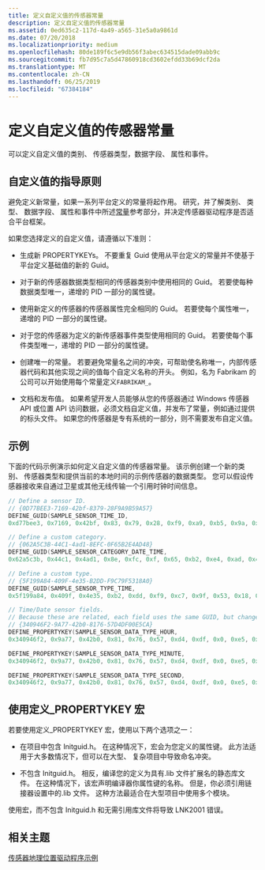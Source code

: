 ```yaml
---
title: 定义自定义值的传感器常量
description: 定义自定义值的传感器常量
ms.assetid: 0ed635c2-117d-4a49-a565-31e5a0a9861d
ms.date: 07/20/2018
ms.localizationpriority: medium
ms.openlocfilehash: 80de189f6c5e9db56f3abec634515dade09abb9c
ms.sourcegitcommit: fb7d95c7a5d47860918cd3602efdd33b69dcf2da
ms.translationtype: MT
ms.contentlocale: zh-CN
ms.lasthandoff: 06/25/2019
ms.locfileid: "67384184"
---
```

# <a name="defining-custom-values-for-sensor-constants"></a>定义自定义值的传感器常量


可以定义自定义值的类别、 传感器类型，数据字段、 属性和事件。

## <a name="guidelines-for-custom-values"></a>自定义值的指导原则

避免定义新常量，如果一系列平台定义的常量将起作用。 研究，并了解类别、 类型、 数据字段、 属性和事件中所述[常量](https://docs.microsoft.com/windows-hardware/drivers/sensors/about-sensor-constants)参考部分，并决定传感器驱动程序是否适合平台框架。

如果您选择定义的自定义值，请遵循以下准则：

-   生成新 PROPERTYKEYs。 不要重复 Guid 使用从平台定义的常量并不使基于平台定义基础值的新的 Guid。

-   对于新的传感器数据类型相同的传感器类别中使用相同的 Guid。 若要使每种数据类型唯一，递增的 PID 一部分的属性键。

-   使用新定义的传感器的传感器属性完全相同的 Guid。 若要使每个属性唯一，递增的 PID 一部分的属性键。

-   对于您的传感器为定义的新传感器事件类型使用相同的 Guid。 若要使每个事件类型唯一，递增的 PID 一部分的属性键。

-   创建唯一的常量。 若要避免常量名之间的冲突，可帮助使名称唯一，内部传感器代码和其他实现之间的值每个自定义名称的开头。 例如，名为 Fabrikam 的公司可以开始使用每个常量定义`FABRIKAM_`。

-   文档和发布值。 如果希望开发人员能够从您的传感器通过 Windows 传感器 API 或位置 API 访问数据，必须文档自定义值，并发布了常量，例如通过提供的标头文件。 如果您的传感器是专有系统的一部分，则不需要发布自定义值。

## <a name="example"></a>示例

下面的代码示例演示如何定义自定义值的传感器常量。 该示例创建一个新的类别、 传感器类型和提供当前的本地时间的示例传感器的数据类型。 您可以假设传感器接收来自通过卫星或其他无线传输一个引用时钟时间信息。

```cpp
// Define a sensor ID.
// {0D77BEE3-7169-42bf-8379-28F9A9B59A57}
DEFINE_GUID(SAMPLE_SENSOR_TIME_ID,
0xd77bee3, 0x7169, 0x42bf, 0x83, 0x79, 0x28, 0xf9, 0xa9, 0xb5, 0x9a, 0x57);

// Define a custom category.
// {062A5C3B-44C1-4ad1-8EFC-0F65B2E4AD48}
DEFINE_GUID(SAMPLE_SENSOR_CATEGORY_DATE_TIME,
0x62a5c3b, 0x44c1, 0x4ad1, 0x8e, 0xfc, 0xf, 0x65, 0xb2, 0xe4, 0xad, 0x48);

// Define a custom type.
// {5F199A84-409F-4e35-B2DD-F9C79F5318A0}
DEFINE_GUID(SAMPLE_SENSOR_TYPE_TIME,
0x5f199a84, 0x409f, 0x4e35, 0xb2, 0xdd, 0xf9, 0xc7, 0x9f, 0x53, 0x18, 0xa0);

// Time/Date sensor fields.
// Because these are related, each field uses the same GUID, but changes the PID.
// {340946F2-9A77-42b0-8176-57D4DF00E5CA}
DEFINE_PROPERTYKEY(SAMPLE_SENSOR_DATA_TYPE_HOUR,
0x340946f2, 0x9a77, 0x42b0, 0x81, 0x76, 0x57, 0xd4, 0xdf, 0x0, 0xe5, 0xca, PID_FIRST_USABLE); // PID = 2

DEFINE_PROPERTYKEY(SAMPLE_SENSOR_DATA_TYPE_MINUTE,
0x340946f2, 0x9a77, 0x42b0, 0x81, 0x76, 0x57, 0xd4, 0xdf, 0x0, 0xe5, 0xca, PID_FIRST_USABLE + 1); // PID = 3

DEFINE_PROPERTYKEY(SAMPLE_SENSOR_DATA_TYPE_SECOND,
0x340946f2, 0x9a77, 0x42b0, 0x81, 0x76, 0x57, 0xd4, 0xdf, 0x0, 0xe5, 0xca, PID_FIRST_USABLE + 2); // PID = 4
```

## <a name="using-the-definepropertykey-macro"></a>使用定义\_PROPERTYKEY 宏

若要使用定义\_PROPERTYKEY 宏，使用以下两个选项之一：

-   在项目中包含 Initguid.h。 在这种情况下，宏会为您定义的属性键。 此方法适用于大多数情况下，但可以在大型、 复杂项目中导致命名冲突。

-   不包含 Initguid.h。 相反，编译您的定义为具有.lib 文件扩展名的静态库文件。 在这种情况下，该宏声明编译器你属性键的名称。 但是，你必须引用链接器设置中的.lib 文件。 这种方法最适合在大型项目中使用多个模块。

使用宏，而不包含 Initguid.h 和无需引用库文件将导致 LNK2001 错误。

## <a name="related-topics"></a>相关主题
[传感器地理位置驱动程序示例](https://docs.microsoft.com/windows-hardware/drivers/gnss/sensors-geolocation-driver-sample)



